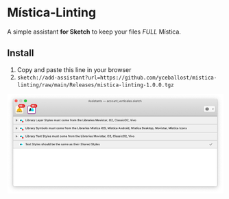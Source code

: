 # Mística-Linting
A simple assistant **for Sketch** to keep your files *FULL* Mística.

## Install
1. Copy and paste this line in your browser  
2. `sketch://add-assistant?url=https://github.com/yceballost/mistica-linting/raw/main/Releases/mistica-linting-1.0.0.tgz`

<div align="left">
  <img src="img/mistica-linting-image.png">
</div>
